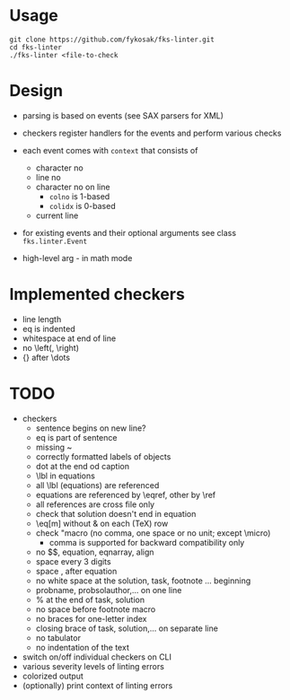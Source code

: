 # Usage

    git clone https://github.com/fykosak/fks-linter.git
    cd fks-linter
    ./fks-linter <file-to-check

# Design

  - parsing is based on events (see SAX parsers for XML)
  - checkers register handlers for the events and perform various checks
  - each event comes with `context` that consists of
    - character no
    - line no
    - character no on line
      - `colno` is 1-based
      - `colidx` is 0-based
    - current line
  - for existing events and their optional arguments see class `fks.linter.Event`

  -  high-level arg
    - in math mode

# Implemented checkers #

  - line length
  - eq is indented
  - whitespace at end of line
  - no \left(, \right)
  - {} after \dots
  
# TODO

  - checkers
    - sentence begins on new line?
    - eq is part of sentence
    - missing ~
    - correctly formatted labels of objects
    - dot at the end od caption
    - \lbl in equations
    - all \lbl (equations) are referenced
    - equations are referenced by \eqref, other by \ref
    - all references are cross file only
    - check that solution doesn't end in equation
    - \eq[m] without & on each (TeX) row
    - check "macro (no comma, one space or no unit; except \micro)
      - comma is supported for backward compatibility only
    - no $$, equation, eqnarray, align
    - space every 3 digits
    - space \, after equation
    - no white space at the solution, task, footnote ... beginning
    - probname, probsolauthor,... on one line
    - % at the end of task, solution
    - no space before footnote macro
    - no braces for one-letter index
    - closing brace of task, solution,... on separate line
    - no tabulator
    - no indentation of the text
  - switch on/off individual checkers on CLI
  - various severity levels of linting errors
  - colorized output
  - (optionally) print context of linting errors

